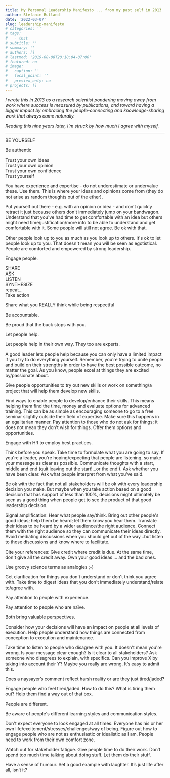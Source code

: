 ```yaml
---
title: My Personal Leadership Manifesto ... from my past self in 2013
author: Stefanie Butland
date: '2022-03-07'
slug: leadership-manifesto
# categories: ''
# tags:
#   - test
# subtitle: ''
# summary: ''
# authors: []
# lastmod: '2019-08-08T20:18:04-07:00'
# featured: no
# image:
#   caption: ''
#   focal_point: ''
#   preview_only: no
# projects: []
---
```

_I wrote this in 2013 as a research scientist pondering moving away from work where success is measured by publications, and toward having a bigger impact by embracing the people-connecting and knowledge-sharing work that always came naturally._

_Reading this nine years later, I’m struck by how much I agree with myself._

--- 

BE YOURSELF

Be authentic

Trust your own ideas  
Trust your own opinion  
Trust your own confidence  
Trust yourself

You have experience and expertise - do not underestimate or undervalue these. Use them. This is where your ideas and opinions come from (they do not arise as random thoughts out of the ether).

Put yourself out there - e.g. with an opinion or idea - and don't quickly retract it just because others don't immediately jump on your bandwagon. Understand that you've had time to get comfortable with an idea but others might need time/justification/more info to be able to understand and get comfortable with it. Some people will still not agree. Be ok with that.

Other people look up to you as much as you look up to others. It's ok to let people look up to you. That doesn't mean you will be seen as egotistical.  People are comforted and empowered by strong leadership.

 

Engage people.

 

SHARE  
ASK  
LISTEN  
SYNTHESIZE  
repeat...  
Take action

Share what you REALLY think while being respectful

 

Be accountable.

Be proud that the buck stops with you.

 

Let people help.

Let people help in their own way. They too are experts.

A good leader lets people help because you can only have a limited impact if you try to do everything yourself. Remember, you’re trying to unite people and build on their strengths in order to have the best possible outcome, no matter the goal. As you know, people excel at things they are excited by/passionate about.

 

Give people opportunities to try out new skills or work on something/a project that will help them develop new skills.

 

Find ways to enable people to develop/enhance their skills. This means helping them find the time, money and evaluate options for advanced training. This can be as simple as encouraging someone to go to a free seminar slightly outside their field of expertise. Make sure this happens in an egalitarian manner. Pay attention to those who do not ask for things; it does not mean they don’t wish for things. Offer them options and opportunities.

 

Engage with HR to employ best practices.

Think before you speak. Take time to formulate what you are going to say. If you're a leader, you're hoping/expecting that people are listening, so make your message as clear as possible. Communicate thoughts with a start, middle and end (quit leaving out the start!...or the end!). Ask whether you have been clear. Ask what people interpret from what you’ve said.

Be ok with the fact that not all stakeholders will be ok with every leadership decision you make. But maybe when you take action based on a good decision that has support of less than 100%, decisions might ultimately be seen as a good thing when people get to see the product of that good leadership decision.

Signal amplification: Hear what people say/think. Bring out other people's good ideas; help them be heard; let them know you hear them. Translate their ideas to be heard by a wider audience/the right audience. Connect them with the right audience so they can communicate their ideas directly. Avoid mediating discussions when you should get out of the way…but listen to those discussions and know where to facilitate.

Cite your references: Give credit where credit is due. At the same time, don't give all the credit away. Own your good ideas … and the bad ones.

 

Use groovy science terms as analogies ;-)

Get clarification for things you don't understand or don't think you agree with. Take time to digest ideas that you don't immediately understand/relate to/agree with.

 

Pay attention to people with experience.

Pay attention to people who are naïve.

Both bring valuable perspectives.

 

Consider how your decisions will have an impact on people at all levels of execution. Help people understand how things are connected from conception to execution and maintenance.

 

Take time to listen to people who disagree with you. It doesn't mean you're wrong. Is your message clear enough? Is it clear to all stakeholders? Ask someone who disagrees to explain, with specifics. Can you improve X by taking into account their Y? Maybe you really are wrong. It’s easy to admit this.

 

Does a naysayer’s comment reflect harsh reality or are they just tired/jaded?

Engage people who feel tired/jaded. How to do this? What is tiring them out? Help them find a way out of that box.

 

People are different.

 

Be aware of people's different learning styles and communication styles.

 

Don't expect everyone to look engaged at all times. Everyone has his or her own life/excitement/stresses/challenges/way of being. Figure out how to engage people who are not as enthusiastic or idealistic as I am. People need to work from their own comfort zone.

Watch out for stakeholder fatigue. Give people time to do their work. Don’t spend too much time talking about doing stuff. Let them do their stuff.

 

Have a sense of humour. Set a good example with laughter. It’s just life after all, isn’t it?
